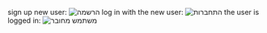 sign up new user:
![הרשמה](https://github.com/user-attachments/assets/7f6bef99-524f-4235-b703-ac9983acfc9f)
log in with the new user:
![התחברות](https://github.com/user-attachments/assets/ac9c2eb4-ee08-4278-b82f-d099d825011c)
the user is logged in:
![משתמש מחובר](https://github.com/user-attachments/assets/e8275332-852c-49ae-8c4e-a41c3d725f89)
